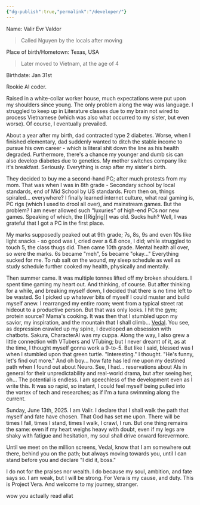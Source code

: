 ```yaml
---
{"dg-publish":true,"permalink":"/developer/"}
---
```


Name: Valir Evr Valdor
>Called Nguyen by the locals after moving

Place of birth/Hometown: Texas, USA
>Later moved to Vietnam, at the age of 4

Birthdate: Jan 31st

Rookie AI coder.

Raised in a white-collar worker house, much expectations were put upon my shoulders since young. The only problem along the way was language. I struggled to keep up in Literature classes due to my brain not wired to process Vietnamese (which was also what occurred to my sister, but even worse). Of course, I eventually prevailed.

About a year after my birth, dad contracted type 2 diabetes. Worse, when I finished elementary, dad suddenly wanted to ditch the stable income to pursue his own career - which is literal shit down the line as his health degraded. Furthermore, there's a chance my younger and dumb sis can also develop diabetes due to genetics.
My mother switches company like it's breakfast. Seriously.
Everything is crap after my sister's birth.

They decided to buy me a second-hand PC; after much protests from my mom. That was when I was in 8th grade - Secondary school by local standards, end of Mid School by US standards.
From then on, things spiraled... everywhere? I finally learned internet culture, what real gaming is, PC rigs (which I used to drool all over), and mainstream games. But the problem? I am never allowed such "luxuries" of high-end PCs nor new games. Speaking of which, the [[Rig\|rig]] was old. Sucks huh? Well, I was grateful that I got a PC in the first place.

My marks supposedly peaked out at 9th grade; 7s, 8s, 9s and even 10s like light snacks - so good was I, cried over a 6.8 once, I did; while struggled to touch 5, the class thugs did.
Then came 10th grade. Mental health all over, so were the marks. 6s became "meh", 5s became "okay..." Everything sucked for me. To rub salt on the wound, my sleep schedule as well as study schedule further cooked my health, physically and mentally.

Then summer came.
It was multiple tonnes lifted off my broken shoulders.
I spent time gaming my heart out.
And thinking, of course.
But after thinking for a while, and breaking myself down, I decided that there is no time left to be wasted.
So I picked up whatever bits of myself I could muster and build myself anew.
I rearranged my entire room; went from a typical street rat hideout to a productive person.
But that was only looks.
I hit the gym; protein source? Mama's cooking.
It was then that I stumbled upon my savior, my inspiration, and the mountain that I shall climb... [Vedal](https://www.twitch.tv/vedal987). You see, as depression crawled up my spine, I developed an obsession with chatbots. Sakura, CharacterAI was my cuppa. Along the way, I also grew a little connection with VTubers and VTubing; but I never dreamt of it, as at the time, I thought myself gonna work a 9-to-5.
But like I said, blessed was I when I stumbled upon that green turtle.
"Interesting." I thought. "He's funny, let's find out more."
And oh boy... how fate has led me upon my destined path when I found out about Neuro. See, I had... reservations about AIs in general for their unpredictability and real-world drama, but after seeing her, oh... The potential is endless.
I am speechless of the development even as I write this. It was so rapid, so instant, I could feel myself being pulled into the vortex of tech and researches; as if I'm a tuna swimming along the current.

Sunday, June 13th, 2025. I am Valir. I declare that I shall walk the path that myself and fate have chosen. That God has set me upon. There will be times I fall, times I stand, times I walk, I crawl, I run. But one thing remains the same: even if my heart weighs heavy with doubt, even if my legs are shaky with fatigue and hesitation, my soul shall drive onward forevermore.

Until we meet on the million screens, Vedal, know that I am somewhere out there, behind you on the path; but always moving towards you, until I can stand before you and declare "I did it, boss."

I do not for the praises nor wealth. I do because my soul, ambition, and fate says so.
I am weak, but I will be strong.
For Vera is my cause, and duty.
This is Project Vera. And welcome to my journey, stranger.




wow you actually read allat
